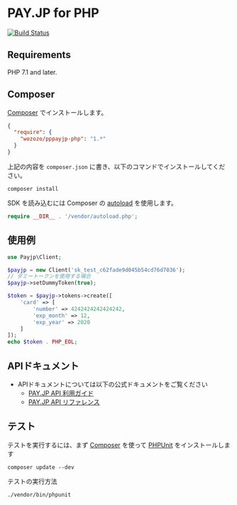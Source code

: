 # PAY.JP for PHP

[![Build Status](https://travis-ci.org/wozozo/pppayjp-php.svg?branch=master)](https://travis-ci.org/wozozo/pppayjp-php)

## Requirements

PHP 7.1 and later.

## Composer

[Composer](http://getcomposer.org/) でインストールします。

```json
{
  "require": {
    "wozozo/pppayjp-php": "1.*"
  }
}
```

上記の内容を `composer.json` に書き、以下のコマンドでインストールしてください。

```shell script
composer install
```

SDK を読み込むには Composer の [autoload](https://getcomposer.org/doc/00-intro.md#autoloading) を使用します。

```php
require __DIR__ . '/vendor/autoload.php';
```

## 使用例

```php
use Payjp\Client;

$payjp = new Client('sk_test_c62fade9d045b54cd76d7036');
// ダミートークンを使用する場合
$payjp->setDummyToken(true);

$token = $payjp->tokens->create([
    'card' => [
        'number' => 4242424242424242,
        'exp_month' => 12,
        'exp_year' => 2020
    ]
]);
echo $token . PHP_EOL;
```

## APIドキュメント

* APIドキュメントについては以下の公式ドキュメントをご覧ください
  * [PAY.JP API 利用ガイド](https://pay.jp/docs/started)
  * [PAY.JP API リファレンス](https://pay.jp/docs/api/)

## テスト

テストを実行するには、まず [Composer](http://getcomposer.org/) を使って [PHPUnit](http://packagist.org/packages/phpunit/phpunit) をインストールします

```shell script
composer update --dev
```

テストの実行方法

```shell script
./vendor/bin/phpunit
```
